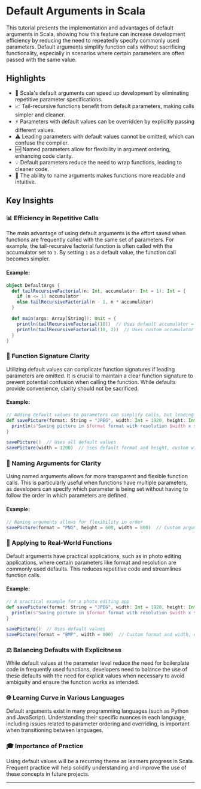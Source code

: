 # Default Arguments in Scala

This tutorial presents the implementation and advantages of default arguments in Scala, showing how this feature can increase development efficiency by reducing the need to repeatedly specify commonly used parameters. Default arguments simplify function calls without sacrificing functionality, especially in scenarios where certain parameters are often passed with the same value.

## Highlights
- 🚀 Scala's default arguments can speed up development by eliminating repetitive parameter specifications.
- 📈 Tail-recursive functions benefit from default parameters, making calls simpler and cleaner.
- ⚡ Parameters with default values can be overridden by explicitly passing different values.
- ⚠️ Leading parameters with default values cannot be omitted, which can confuse the compiler.
- 🆕 Named parameters allow for flexibility in argument ordering, enhancing code clarity.
- 💡 Default parameters reduce the need to wrap functions, leading to cleaner code.
- 🔄 The ability to name arguments makes functions more readable and intuitive.

## Key Insights

### 📊 Efficiency in Repetitive Calls
The main advantage of using default arguments is the effort saved when functions are frequently called with the same set of parameters. For example, the tail-recursive factorial function is often called with the accumulator set to `1`. By setting `1` as a default value, the function call becomes simpler.

#### Example:
```scala
object DefaultArgs {
  def tailRecursiveFactorial(n: Int, accumulator: Int = 1): Int = {
    if (n <= 1) accumulator
    else tailRecursiveFactorial(n - 1, n * accumulator)
  }

  def main(args: Array[String]): Unit = {
    println(tailRecursiveFactorial(10))  // Uses default accumulator = 1
    println(tailRecursiveFactorial(10, 2))  // Uses custom accumulator = 2
  }
}
```

### 🧭 Function Signature Clarity
Utilizing default values can complicate function signatures if leading parameters are omitted. It is crucial to maintain a clear function signature to prevent potential confusion when calling the function. While defaults provide convenience, clarity should not be sacrificed.

#### Example:
```scala
// Adding default values to parameters can simplify calls, but leading parameters cannot be omitted.
def savePicture(format: String = "JPEG", width: Int = 1920, height: Int = 1080): Unit = {
  println(s"Saving picture in $format format with resolution $width x $height")
}

savePicture()  // Uses all default values
savePicture(width = 1200)  // Uses default format and height, custom width
```

### 📜 Naming Arguments for Clarity
Using named arguments allows for more transparent and flexible function calls. This is particularly useful when functions have multiple parameters, as developers can specify which parameter is being set without having to follow the order in which parameters are defined.

#### Example:
```scala
// Naming arguments allows for flexibility in order
savePicture(format = "PNG", height = 600, width = 800)  // Custom arguments in any order
```

### 📆 Applying to Real-World Functions
Default arguments have practical applications, such as in photo editing applications, where certain parameters like format and resolution are commonly used defaults. This reduces repetitive code and streamlines function calls.

#### Example:
```scala
// A practical example for a photo editing app
def savePicture(format: String = "JPEG", width: Int = 1920, height: Int = 1080): Unit = {
  println(s"Saving picture in $format format with resolution $width x $height")
}

savePicture()  // Uses default values
savePicture(format = "BMP", width = 800)  // Custom format and width, default height
```

### ⚖️ Balancing Defaults with Explicitness
While default values at the parameter level reduce the need for boilerplate code in frequently used functions, developers need to balance the use of these defaults with the need for explicit values when necessary to avoid ambiguity and ensure the function works as intended.

### 🌐 Learning Curve in Various Languages
Default arguments exist in many programming languages (such as Python and JavaScript). Understanding their specific nuances in each language, including issues related to parameter ordering and overriding, is important when transitioning between languages.

### 🎓 Importance of Practice
Using default values will be a recurring theme as learners progress in Scala. Frequent practice will help solidify understanding and improve the use of these concepts in future projects.

---